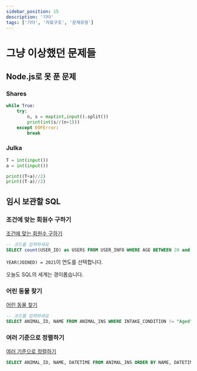 ```yaml
---
sidebar_position: 15
description: '기타'
tags: ['기타', '자료구조', '문제유형']
---
```


# 그냥 이상했던 문제들

## Node.js로 못 푼 문제

### Shares

```py
while True:
    try:
        n, s = map(int,input().split())
        print(int(s//(n+1)))
    except EOFError:
        break
```

### Julka

```py
T = int(input())
a = int(input())

print((T+a)//2)
print((T-a)//2)
```

## 임시 보관할 SQL

### 조건에 맞는 회원수 구하기

[조건에 맞는 회원수 구하기](https://school.programmers.co.kr/learn/courses/30/lessons/131535)

```sql
-- 코드를 입력하세요
SELECT count(USER_ID) as USERS FROM USER_INFO WHERE AGE BETWEEN 20 and 29 AND YEAR(JOINED) = 2021
```

`YEAR(JOINED) = 2021`이 연도를 선택합니다.

오늘도 SQL의 세계는 경이롭습니다.

### 어린 동물 찾기

[어린 동물 찾기](https://school.programmers.co.kr/learn/courses/30/lessons/59037)

```sql
-- 코드를 입력하세요
SELECT ANIMAL_ID, NAME FROM ANIMAL_INS WHERE INTAKE_CONDITION != "Aged" ORDER BY ANIMAL_ID
```

### 여러 기준으로 정렬하기

[여러 기준으로 정렬하기](https://school.programmers.co.kr/learn/courses/30/lessons/59404)

```sql
SELECT ANIMAL_ID, NAME, DATETIME FROM ANIMAL_INS ORDER BY NAME, DATETIME desc
```
